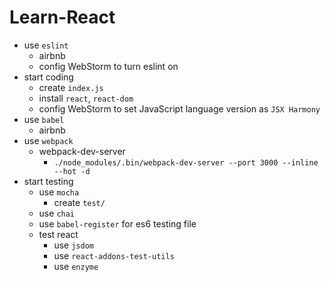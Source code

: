 # Learn-React

- use `eslint`
    - airbnb
    - config WebStorm to turn eslint on
- start coding
    - create `index.js`
    - install `react`, `react-dom`
    - config WebStorm to set JavaScript language version as `JSX Harmony`
- use `babel`
    - airbnb
- use `webpack`
    - webpack-dev-server
        - `./node_modules/.bin/webpack-dev-server --port 3000 --inline --hot -d`
- start testing
    - use `mocha`
        - create `test/`
    - use `chai`
    - use `babel-register` for es6 testing file
    - test react
        - use `jsdom`
        - use `react-addons-test-utils`
        - use `enzyme`

